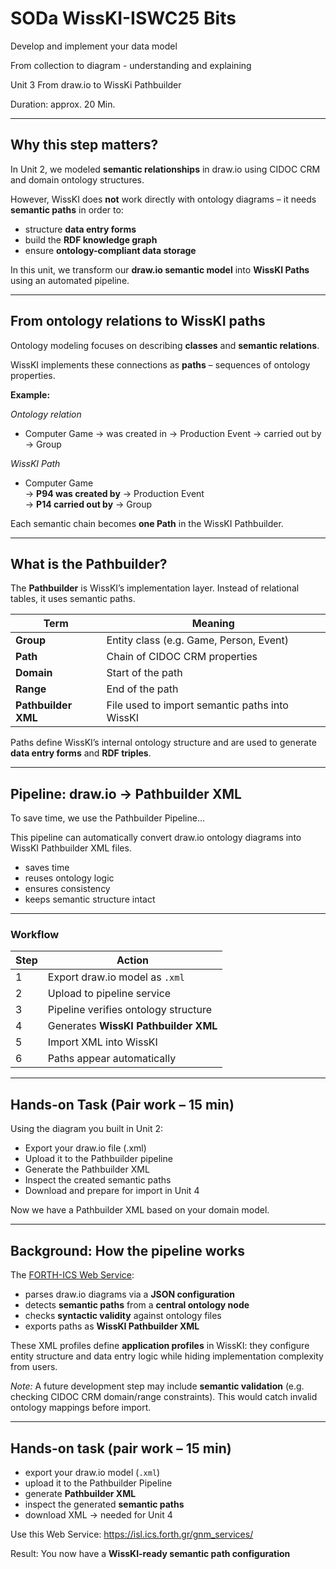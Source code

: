 <!--
*titel:
*author:in/urheber:in: 
orcid: 
email: SODa@sammlungen.io
*lizenz: cc by
lizenzlink: https://creativecommons.org/
*persistenter OER link: 
language: 
version:  v1
beschreibung: 
format: SODa WissKI How-to-Tutorial
modultitel: 
modul: Unit 1
einheitstitel: 
eiheit: Einheit 1
lernziel: 

baustein:
zielgruppe: https://zenodo.org/records/15574575
gestaltungsprinzip: 
keywords: ???
erstellungsdatum: 

technische metadaten:
medientyp: text
dateiformat: .md
dauer: 
größe:
software: Web

icon: /assets/SODa-Logo_full.svg

link: https://raw.githubusercontent.com/chastik/WissKI/refs/heads/main/soda.css

-->

# SODa WissKI-ISWC25 Bits

Develop and implement your data model 

From collection to diagram - understanding and explaining

Unit 3 From draw.io to WissKi Pathbuilder 

Duration: approx. 20 Min.

---

## Why this step matters?

In Unit 2, we modeled **semantic relationships** in draw.io using CIDOC CRM and domain ontology structures.  

However, WissKI does **not** work directly with ontology diagrams – it needs **semantic paths** in order to:

* structure **data entry forms**
* build the **RDF knowledge graph**
* ensure **ontology-compliant data storage**

In this unit, we transform our **draw.io semantic model** into **WissKI Paths** using an automated pipeline.

---

## From ontology relations to WissKI paths

Ontology modeling focuses on describing **classes** and **semantic relations**.  

WissKI implements these connections as **paths** – sequences of ontology properties.

**Example:**

*Ontology relation*
* Computer Game → was created in → Production Event → carried out by → Group

*WissKI Path*
* Computer Game  
  → **P94 was created by** → Production Event  
  → **P14 carried out by** → Group  

Each semantic chain becomes **one Path** in the WissKI Pathbuilder.

---

## What is the Pathbuilder?

The **Pathbuilder** is WissKI’s implementation layer. Instead of relational tables, it uses semantic paths.

| Term | Meaning |
|------|---------|
| **Group** | Entity class (e.g. Game, Person, Event) |
| **Path** | Chain of CIDOC CRM properties |
| **Domain** | Start of the path |
| **Range** | End of the path |
| **Pathbuilder XML** | File used to import semantic paths into WissKI |

Paths define WissKI’s internal ontology structure and are used to generate **data entry forms** and **RDF triples**.

---

## Pipeline: draw.io → Pathbuilder XML

To save time, we use the Pathbuilder Pipeline...

This pipeline can automatically convert draw.io ontology diagrams into WissKI Pathbuilder XML files.

* saves time  
* reuses ontology logic  
* ensures consistency  
* keeps semantic structure intact

---

### Workflow

| Step | Action                               |
| ---- | ------------------------------------ |
| 1    | Export draw.io model as `.xml`       |
| 2    | Upload to pipeline service           |
| 3    | Pipeline verifies ontology structure |
| 4    | Generates **WissKI Pathbuilder XML** |
| 5    | Import XML into WissKI               |
| 6    | Paths appear automatically           |

---

## Hands-on Task (Pair work – 15 min)

Using the diagram you built in Unit 2:

* Export your draw.io file (.xml)
* Upload it to the Pathbuilder pipeline
* Generate the Pathbuilder XML
* Inspect the created semantic paths
* Download and prepare for import in Unit 4

Now we have a Pathbuilder XML based on your domain model.

--- 

## Background: How the pipeline works

The [FORTH-ICS Web Service](https://isl.ics.forth.gr/gnm_services/):
* parses draw.io diagrams via a **JSON configuration**
* detects **semantic paths** from a **central ontology node**
* checks **syntactic validity** against ontology files
* exports paths as **WissKI Pathbuilder XML**

These XML profiles define **application profiles** in WissKI: they configure entity structure and data entry logic while hiding implementation complexity from users.

*Note:* A future development step may include **semantic validation** (e.g. checking CIDOC CRM domain/range constraints). This would catch invalid ontology mappings before import.

---

## Hands-on task (pair work – 15 min)

* export your draw.io model (`.xml`)
* upload it to the Pathbuilder Pipeline
* generate **Pathbuilder XML**
* inspect the generated **semantic paths**
* download XML → needed for Unit 4

Use this Web Service: https://isl.ics.forth.gr/gnm_services/

Result: You now have a **WissKI-ready semantic path configuration**
